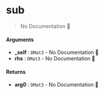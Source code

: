 # sub

> No Documentation 🚧

#### Arguments

- **\_self** : `DMat3` \- No Documentation 🚧
- **rhs** : `DMat3` \- No Documentation 🚧

#### Returns

- **arg0** : `DMat3` \- No Documentation 🚧